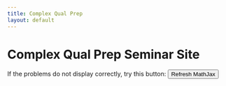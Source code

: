```yaml
---
title: Complex Qual Prep
layout: default
---
```

<head>
    <script>
        // global variable initialization
        let qualName = "complex";
        // this page shuts down during the test
        let testStart = 1601481600000; // Wed Sep 30 2020 09:00:00 GMT-0700 (Pacific Daylight Time)
        let testEnd = 1601492400000; // Wed Sep 30 2020 12:00:00 GMT-0700 (Pacific Daylight Time)
    </script>
    <script src="../scripts/pageHider.js" async defer></script>
    <script src="../scripts/xmlImporter.js"></script>
    <script src="../scripts/jax.js"></script>
    <script src="../scripts/problems.js" defer></script>
    <script src="../scripts/refreshMathJax.js" defer></script>
</head>

   
# Complex Qual Prep Seminar Site 

If the problems do not display correctly, try this button: <button onClick="refreshMathJax()">Refresh MathJax</button>

<div id="problemsSpot"/>

<!--
<script>
    window.onload=refreshMathJax();
    function refreshMathJax() {
        try {MathJax.Hub.Queue(["Typeset", MathJax.Hub])} 
        catch (e) {}
    }
</script>-->

